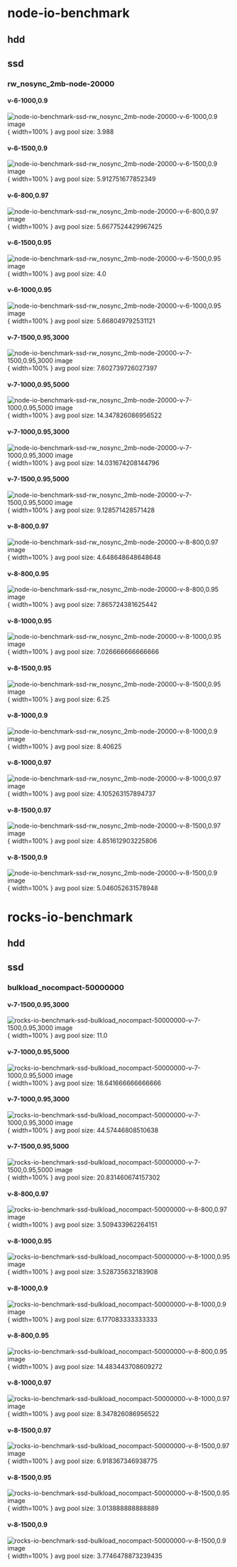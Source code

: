 # node-io-benchmark
## hdd
## ssd
### rw_nosync_2mb-node-20000
#### v-6-1000,0.9
![node-io-benchmark-ssd-rw_nosync_2mb-node-20000-v-6-1000,0.9 image](figures/node-io-benchmark-ssd-rw_nosync_2mb-node-20000-v-6-1000,0.9.png){ width=100% }
avg pool size: 3.988

#### v-6-1500,0.9
![node-io-benchmark-ssd-rw_nosync_2mb-node-20000-v-6-1500,0.9 image](figures/node-io-benchmark-ssd-rw_nosync_2mb-node-20000-v-6-1500,0.9.png){ width=100% }
avg pool size: 5.912751677852349

#### v-6-800,0.97
![node-io-benchmark-ssd-rw_nosync_2mb-node-20000-v-6-800,0.97 image](figures/node-io-benchmark-ssd-rw_nosync_2mb-node-20000-v-6-800,0.97.png){ width=100% }
avg pool size: 5.6677524429967425

#### v-6-1500,0.95
![node-io-benchmark-ssd-rw_nosync_2mb-node-20000-v-6-1500,0.95 image](figures/node-io-benchmark-ssd-rw_nosync_2mb-node-20000-v-6-1500,0.95.png){ width=100% }
avg pool size: 4.0

#### v-6-1000,0.95
![node-io-benchmark-ssd-rw_nosync_2mb-node-20000-v-6-1000,0.95 image](figures/node-io-benchmark-ssd-rw_nosync_2mb-node-20000-v-6-1000,0.95.png){ width=100% }
avg pool size: 5.668049792531121

#### v-7-1500,0.95,3000
![node-io-benchmark-ssd-rw_nosync_2mb-node-20000-v-7-1500,0.95,3000 image](figures/node-io-benchmark-ssd-rw_nosync_2mb-node-20000-v-7-1500,0.95,3000.png){ width=100% }
avg pool size: 7.602739726027397

#### v-7-1000,0.95,5000
![node-io-benchmark-ssd-rw_nosync_2mb-node-20000-v-7-1000,0.95,5000 image](figures/node-io-benchmark-ssd-rw_nosync_2mb-node-20000-v-7-1000,0.95,5000.png){ width=100% }
avg pool size: 14.347826086956522

#### v-7-1000,0.95,3000
![node-io-benchmark-ssd-rw_nosync_2mb-node-20000-v-7-1000,0.95,3000 image](figures/node-io-benchmark-ssd-rw_nosync_2mb-node-20000-v-7-1000,0.95,3000.png){ width=100% }
avg pool size: 14.031674208144796

#### v-7-1500,0.95,5000
![node-io-benchmark-ssd-rw_nosync_2mb-node-20000-v-7-1500,0.95,5000 image](figures/node-io-benchmark-ssd-rw_nosync_2mb-node-20000-v-7-1500,0.95,5000.png){ width=100% }
avg pool size: 9.128571428571428

#### v-8-800,0.97
![node-io-benchmark-ssd-rw_nosync_2mb-node-20000-v-8-800,0.97 image](figures/node-io-benchmark-ssd-rw_nosync_2mb-node-20000-v-8-800,0.97.png){ width=100% }
avg pool size: 4.648648648648648

#### v-8-800,0.95
![node-io-benchmark-ssd-rw_nosync_2mb-node-20000-v-8-800,0.95 image](figures/node-io-benchmark-ssd-rw_nosync_2mb-node-20000-v-8-800,0.95.png){ width=100% }
avg pool size: 7.865724381625442

#### v-8-1000,0.95
![node-io-benchmark-ssd-rw_nosync_2mb-node-20000-v-8-1000,0.95 image](figures/node-io-benchmark-ssd-rw_nosync_2mb-node-20000-v-8-1000,0.95.png){ width=100% }
avg pool size: 7.026666666666666

#### v-8-1500,0.95
![node-io-benchmark-ssd-rw_nosync_2mb-node-20000-v-8-1500,0.95 image](figures/node-io-benchmark-ssd-rw_nosync_2mb-node-20000-v-8-1500,0.95.png){ width=100% }
avg pool size: 6.25

#### v-8-1000,0.9
![node-io-benchmark-ssd-rw_nosync_2mb-node-20000-v-8-1000,0.9 image](figures/node-io-benchmark-ssd-rw_nosync_2mb-node-20000-v-8-1000,0.9.png){ width=100% }
avg pool size: 8.40625

#### v-8-1000,0.97
![node-io-benchmark-ssd-rw_nosync_2mb-node-20000-v-8-1000,0.97 image](figures/node-io-benchmark-ssd-rw_nosync_2mb-node-20000-v-8-1000,0.97.png){ width=100% }
avg pool size: 4.105263157894737

#### v-8-1500,0.97
![node-io-benchmark-ssd-rw_nosync_2mb-node-20000-v-8-1500,0.97 image](figures/node-io-benchmark-ssd-rw_nosync_2mb-node-20000-v-8-1500,0.97.png){ width=100% }
avg pool size: 4.851612903225806

#### v-8-1500,0.9
![node-io-benchmark-ssd-rw_nosync_2mb-node-20000-v-8-1500,0.9 image](figures/node-io-benchmark-ssd-rw_nosync_2mb-node-20000-v-8-1500,0.9.png){ width=100% }
avg pool size: 5.046052631578948

# rocks-io-benchmark
## hdd
## ssd
### bulkload_nocompact-50000000
#### v-7-1500,0.95,3000
![rocks-io-benchmark-ssd-bulkload_nocompact-50000000-v-7-1500,0.95,3000 image](figures/rocks-io-benchmark-ssd-bulkload_nocompact-50000000-v-7-1500,0.95,3000.png){ width=100% }
avg pool size: 11.0

#### v-7-1000,0.95,5000
![rocks-io-benchmark-ssd-bulkload_nocompact-50000000-v-7-1000,0.95,5000 image](figures/rocks-io-benchmark-ssd-bulkload_nocompact-50000000-v-7-1000,0.95,5000.png){ width=100% }
avg pool size: 18.641666666666666

#### v-7-1000,0.95,3000
![rocks-io-benchmark-ssd-bulkload_nocompact-50000000-v-7-1000,0.95,3000 image](figures/rocks-io-benchmark-ssd-bulkload_nocompact-50000000-v-7-1000,0.95,3000.png){ width=100% }
avg pool size: 44.57446808510638

#### v-7-1500,0.95,5000
![rocks-io-benchmark-ssd-bulkload_nocompact-50000000-v-7-1500,0.95,5000 image](figures/rocks-io-benchmark-ssd-bulkload_nocompact-50000000-v-7-1500,0.95,5000.png){ width=100% }
avg pool size: 20.831460674157302

#### v-8-800,0.97
![rocks-io-benchmark-ssd-bulkload_nocompact-50000000-v-8-800,0.97 image](figures/rocks-io-benchmark-ssd-bulkload_nocompact-50000000-v-8-800,0.97.png){ width=100% }
avg pool size: 3.509433962264151

#### v-8-1000,0.95
![rocks-io-benchmark-ssd-bulkload_nocompact-50000000-v-8-1000,0.95 image](figures/rocks-io-benchmark-ssd-bulkload_nocompact-50000000-v-8-1000,0.95.png){ width=100% }
avg pool size: 3.528735632183908

#### v-8-1000,0.9
![rocks-io-benchmark-ssd-bulkload_nocompact-50000000-v-8-1000,0.9 image](figures/rocks-io-benchmark-ssd-bulkload_nocompact-50000000-v-8-1000,0.9.png){ width=100% }
avg pool size: 6.177083333333333

#### v-8-800,0.95
![rocks-io-benchmark-ssd-bulkload_nocompact-50000000-v-8-800,0.95 image](figures/rocks-io-benchmark-ssd-bulkload_nocompact-50000000-v-8-800,0.95.png){ width=100% }
avg pool size: 14.483443708609272

#### v-8-1000,0.97
![rocks-io-benchmark-ssd-bulkload_nocompact-50000000-v-8-1000,0.97 image](figures/rocks-io-benchmark-ssd-bulkload_nocompact-50000000-v-8-1000,0.97.png){ width=100% }
avg pool size: 8.347826086956522

#### v-8-1500,0.97
![rocks-io-benchmark-ssd-bulkload_nocompact-50000000-v-8-1500,0.97 image](figures/rocks-io-benchmark-ssd-bulkload_nocompact-50000000-v-8-1500,0.97.png){ width=100% }
avg pool size: 6.918367346938775

#### v-8-1500,0.95
![rocks-io-benchmark-ssd-bulkload_nocompact-50000000-v-8-1500,0.95 image](figures/rocks-io-benchmark-ssd-bulkload_nocompact-50000000-v-8-1500,0.95.png){ width=100% }
avg pool size: 3.013888888888889

#### v-8-1500,0.9
![rocks-io-benchmark-ssd-bulkload_nocompact-50000000-v-8-1500,0.9 image](figures/rocks-io-benchmark-ssd-bulkload_nocompact-50000000-v-8-1500,0.9.png){ width=100% }
avg pool size: 3.7746478873239435

